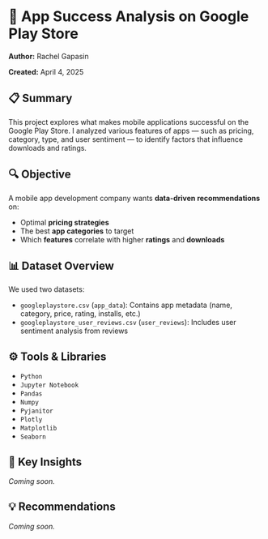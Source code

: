 # 📱 App Success Analysis on Google Play Store

**Author:** Rachel Gapasin

**Created:** April 4, 2025

## 📋 Summary

This project explores what makes mobile applications successful on the Google Play Store. I analyzed various features of apps — such as pricing, category, type, and user sentiment — to identify factors that influence downloads and ratings.

## 🔍 Objective

A mobile app development company wants **data-driven recommendations** on:

- Optimal **pricing strategies**
- The best **app categories** to target
- Which **features** correlate with higher **ratings** and **downloads**

## 📊 Dataset Overview

We used two datasets:

- `googleplaystore.csv` (`app_data`): Contains app metadata (name, category, price, rating, installs, etc.)
- `googleplaystore_user_reviews.csv` (`user_reviews`): Includes user sentiment analysis from reviews

## ⚙️ Tools & Libraries

- `Python`
- `Jupyter Notebook`
- `Pandas`
- `Numpy`
- `Pyjanitor`
- `Plotly`
- `Matplotlib`
- `Seaborn`

## 🧠 Key Insights

_Coming soon._

## 💡 Recommendations

_Coming soon._

